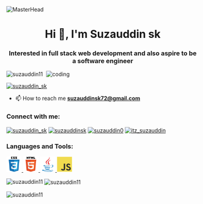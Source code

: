 ![MasterHead](https://pbs.twimg.com/profile_banners/1166551769817788417/1612239644/1080x360)
<h1 align="center">Hi 👋, I'm Suzauddin sk</h1>
<h3 align="center">Interested in full stack web development and also aspire to be a software engineer</h3>
<img align= "right" alt="coding" width="400" src="https://cdn.dribbble.com/users/1292677/screenshots/6139167/avento.gif">

<p align="left"> <img src="https://komarev.com/ghpvc/?username=suzauddin11&label=Profile%20views&color=0e75b6&style=flat" alt="suzauddin11" /> </p>

<p align="left"> <a href="https://twitter.com/suzauddin_sk" target="blank"><img src="https://img.shields.io/twitter/follow/suzauddin_sk?logo=twitter&style=for-the-badge" alt="suzauddin_sk" /></a> </p>

- 📫 How to reach me **suzauddinsk72@gmail.com**

<h3 align="left">Connect with me:</h3>
<p align="left">
<a href="https://twitter.com/suzauddin_sk" target="blank"><img align="center" src="https://raw.githubusercontent.com/rahuldkjain/github-profile-readme-generator/master/src/images/icons/Social/twitter.svg" alt="suzauddin_sk" height="30" width="40" /></a>
<a href="https://linkedin.com/in/suzauddinsk" target="blank"><img align="center" src="https://raw.githubusercontent.com/rahuldkjain/github-profile-readme-generator/master/src/images/icons/Social/linked-in-alt.svg" alt="suzauddinsk" height="30" width="40" /></a>
<a href="https://fb.com/suzauddin0" target="blank"><img align="center" src="https://raw.githubusercontent.com/rahuldkjain/github-profile-readme-generator/master/src/images/icons/Social/facebook.svg" alt="suzauddin0" height="30" width="40" /></a>
<a href="https://instagram.com/itz_suzauddin" target="blank"><img align="center" src="https://raw.githubusercontent.com/rahuldkjain/github-profile-readme-generator/master/src/images/icons/Social/instagram.svg" alt="itz_suzauddin" height="30" width="40" /></a>
</p>

<h3 align="left">Languages and Tools:</h3>
<p align="left"> <a href="https://www.w3schools.com/css/" target="_blank" rel="noreferrer"> <img src="https://raw.githubusercontent.com/devicons/devicon/master/icons/css3/css3-original-wordmark.svg" alt="css3" width="40" height="40"/> </a> <a href="https://www.w3.org/html/" target="_blank" rel="noreferrer"> <img src="https://raw.githubusercontent.com/devicons/devicon/master/icons/html5/html5-original-wordmark.svg" alt="html5" width="40" height="40"/> </a> <a href="https://www.java.com" target="_blank" rel="noreferrer"> <img src="https://raw.githubusercontent.com/devicons/devicon/master/icons/java/java-original.svg" alt="java" width="40" height="40"/> </a> <a href="https://developer.mozilla.org/en-US/docs/Web/JavaScript" target="_blank" rel="noreferrer"> <img src="https://raw.githubusercontent.com/devicons/devicon/master/icons/javascript/javascript-original.svg" alt="javascript" width="40" height="40"/> </a> </p>

<p><img align="left" src="https://github-readme-stats.vercel.app/api/top-langs?username=suzauddin11&show_icons=true&locale=en&layout=compact" alt="suzauddin11" /></p>

<p>&nbsp;<img align="center" src="https://github-readme-stats.vercel.app/api?username=suzauddin11&show_icons=true&locale=en" alt="suzauddin11" /></p>

<p><img align="center" src="https://github-readme-streak-stats.herokuapp.com/?user=suzauddin11&" alt="suzauddin11" /></p>
